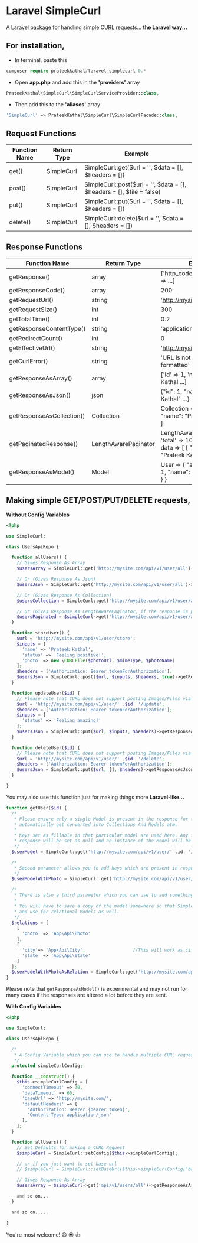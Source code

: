 # Laravel SimpleCurl
A Laravel package for handling simple CURL requests... **the Laravel way...**

## For installation,

* In terminal, paste this
```php
composer require prateekkathal/laravel-simplecurl 0.*
```

* Open **app.php** and add this in the **'providers'** array
```php
PrateekKathal\SimpleCurl\SimpleCurlServiceProvider::class,
```

* Then add this to the **'aliases'** array
```php
'SimpleCurl' => PrateekKathal\SimpleCurl\SimpleCurlFacade::class,
```

## Request Functions

|         Function Name          |     Return Type    |                   Example                 |
|             ---                |       ---          |                     ---                   |
|            get()               |     SimpleCurl     | SimpleCurl::get($url = '', $data = [], $headers = []) |
|           post()               |     SimpleCurl     | SimpleCurl::post($url = '', $data = [], $headers = [], $file = false) |
|            put()               |     SimpleCurl     | SimpleCurl::put($url = '', $data = [], $headers = []) |
|          delete()              |     SimpleCurl     | SimpleCurl::delete($url = '', $data = [], $headers = []) |

## Response Functions
|         Function Name          |     Return Type    |                   Example                 |
|             ---                |       ---          |                     ---                   |
|        getResponse()           |       array        |   ['http_code' => 200, 'result' => ...]   |
|        getResponseCode()       |       array        |   200   |
|        getRequestUrl()         |      string        |   'http://mysite.com/api/v1/....'  |
|        getRequestSize()        |        int         |   300   |
|        getTotalTime()          |        int         |   0.2   |
|    getResponseContentType()    |      string        |   'application/json'   |
|       getRedirectCount()       |        int         |   0   |
|       getEffectiveUrl()        |      string        |   'http://mysite.com/api/v1/....'   |
|         getCurlError()         |      string        |   'URL is not properly formatted'            |
|     getResponseAsArray()       |      array         |   ['id' => 1, 'name' => Prateek Kathal ...]   |
|     getResponseAsJson()        |      json          |   {"id": 1, "name": "Prateek Kathal" ...}     |
|   getResponseAsCollection()    |  Collection        | Collection => [ 0 => {"id": 1, "name": "Prateek Kathal" }... ] |
|   getPaginatedResponse()       |LengthAwarePaginator| LengthAwarePaginator => [ 'total' => 10, per_page => 10, data => [ { "id": 1, "name": "Prateek Kathal" }... ] ] |
|    getResponseAsModel()        |     Model          | User => { "attributes" : { "id": 1, "name": "Prateek Kathal" } } |

## Making simple **GET/POST/PUT/DELETE** requests,

**Without Config Variables**
```php
<?php

use SimpleCurl;

class UsersApiRepo {

  function allUsers() {
    // Gives Response As Array
    $usersArray = SimpleCurl::get('http://mysite.com/api/v1/user/all')->getPaginatedResponse();

    // Or (Gives Response As Json)
    $usersJson = SimpleCurl::get('http://mysite.com/api/v1/user/all')->getResponseAsJson();

    // Or (Gives Response As Collection)
    $usersCollection = SimpleCurl::get('http://mysite.com/api/v1/user/all')->getResponseAsCollection();

    // Or (Gives Response As LengthAwarePaginator, if the response is paginated)
    $usersPaginated = $simpleCurl->get('http://mysite.com/api/v1/user/all')->getPaginatedResponse();
  }

  function storeUser() {
    $url = 'http://mysite.com/api/v1/user/store';
    $inputs = [
      'name' => 'Prateek Kathal',
      'status' => 'Feeling positive!',
      'photo' => new \CURLFile($photoUrl, $mimeType, $photoName)
    ];
    $headers = ['Authorization: Bearer tokenForAuthorization'];
    $usersJson = SimpleCurl::post($url, $inputs, $headers, true)->getResponseAsJson();
  }

  function updateUser($id) {
    // Please note that CURL does not support posting Images/Files via PUT requests.
    $url = 'http://mysite.com/api/v1/user/' .$id. '/update';
    $headers = ['Authorization: Bearer tokenForAuthorization'];
    $inputs = [
      'status' => 'Feeling amazing!'
    ];
    $usersJson = SimpleCurl::put($url, $inputs, $headers)->getResponseAsJson();
  }

  function deleteUser($id) {
    // Please note that CURL does not support posting Images/Files via PUT requests.
    $url = 'http://mysite.com/api/v1/user/' .$id. '/delete';
    $headers = ['Authorization: Bearer tokenForAuthorization'];
    $usersJson = SimpleCurl::put($url, [], $headers)->getResponseAsJson();
  }

}
```

You may also use this function just for making things more **Laravel-like...**

```php
function getUser($id) {
  /*
   * Please ensure only a single Model is present in the response for this. Multiple rows will not be
   * automatically get converted into Collections And Models atm.
   *
   * Keys set as fillable in that particular model are used here. Any fillable key, not present in the
   * response will be set as null and an instance of the Model will be returned.
   */
  $userModel = SimpleCurl::get('http://mysite.com/api/v1/user/' .id. '/get/')->getResponseAsModel('App\User')

  /*
   * Second parameter allows you to add keys which are present in response but not in fillable.
   */
  $userModelWithPhoto = SimpleCurl::get('http://mysite.com/api/v1/user/' .id. '/get/')->getResponseAsModel('App\User', ['photo'])

  /*
   * There is also a third parameter which you can use to add something from the response as a relation to it
   *
   * You will have to save a copy of the model somewhere so that SimpleCurl can get fillable fields from that class
   * and use for relational Models as well.
   */
  $relations = [
    [
      'photo' => 'App\Api\Photo'
    ],
    [
      'city'=> 'App\Api\City',                  //This will work as city.state and give state as a relation to city
      'state' => 'App\Api\State'
    ]
  ];
  $userModelWithPhotoAsRelation = SimpleCurl::get('http://mysite.com/api/v1/user/' .id. '/get/')->getResponseAsModel('App\User', [], $relations);
}
```

Please note that `getResponseAsModel()` is experimental and may not run for many cases if the responses are altered a lot before they are sent.


**With Config Variables**
```php
<?php

use SimpleCurl;

class UsersApiRepo {

  /*
   * A Config Variable which you can use to handle multiple CURL requests...
   */
  protected simpleCurlConfig;

  function __construct() {
    $this->simpleCurlConfig = [
      'connectTimeout' => 30,
      'dataTimeout' => 60,
      'baseUrl' => 'http://mysite.com/',
      'defaultHeaders' => [
        'Authorization: Bearer {bearer_token}',
        'Content-Type: application/json'
      ],
    ];
  }

  function allUsers() {
    // Set Defaults for making a CURL Request
    $simpleCurl = SimpleCurl::setConfig($this->simpleCurlConfig);

    // or if you just want to set base url
    // $simpleCurl = SimpleCurl::setBaseUrl($this->simpleCurlConfig['baseUrl']);

    // Gives Response As Array
    $usersArray = $simpleCurl->get('api/v1/users/all')->getResponseAsArray();

    and so on...
  }

  and so on.....

}
```

You're most welcome! :smile: :sunglasses: :+1:

